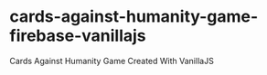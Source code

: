 # cards-against-humanity-game-firebase-vanillajs
Cards Against Humanity Game Created With VanillaJS

